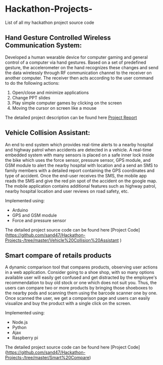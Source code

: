 # Hackathon-Projects-
List of all my hackathon project source code 

## Hand Gesture Controlled Wireless Communication System: 

Developed a human wearable device for computer gaming and general control of a computer via hand gestures. Based on a set of predefined gesture, the accelerometer on the hand recognizes these changes and send the data wirelessly through RF communication channel to the receiver on another computer. The receiver then acts according to the user command to do the following actions:

1) Open/close and minimize applications
2) Change PPT slides 
3) Play simple computer games by clicking on the screen
4) Moving the cursor on screen like a mouse

The detailed project description can be found here [Project Report](https://github.com/sand47/Hackathon-Projects-/blob/master/Hand%20Gesture%20Controlled%20Wireless%20Communication/Project%20Report.pdf)

## Vehicle Collision Assistant: 

An end to end system which provides real-time alerts to a nearby hospital and highway patrol when accidents are detected in a vehicle. A real-time embedded system with many sensors is placed on a safe inner lock inside the bike which uses the force sensor, pressure sensor, GPS module, and GSM module to alert the nearby hospital with location and a send an SMS to family members with a detailed report containing the GPS coordinates and type of accident. Once the end-user receives the SMS, the mobile app reads the SMS and give the red pin spot of the accident on the google map. The mobile application contains additional features such as highway patrol, nearby hospital location and user reviews on road safety, etc. 

Implemented using:
- Arduino 
- GPS and GSM module
- Force and pressure sensor

The detailed project source code can be found here [Project Code] (https://github.com/sand47/Hackathon-Projects-/tree/master/Vehicle%20Collision%20Assistant )

## Smart compare of retails products 

A dynamic comparison tool that compares products, observing user actions in a web application. Consider going to a shoe shop, with so many options available user will easily get confused and get distracted by the employee's recommendation to buy old stock or one which does not suit you. Thus, the users can compare two or more products by bringing those shoeboxes to the nearby pods and scanning them using the barcode scanner one by one. Once scanned the user, we get a comparison page and users can easily visualize and buy the product with a single click on the screen. 

Implemented using:
- Node.js
- Python 
- Ajax
- Raspberry pi 

The detailed project source code can be found here [Project Code] (https://github.com/sand47/Hackathon-Projects-/tree/master/Smart%20Compare)
